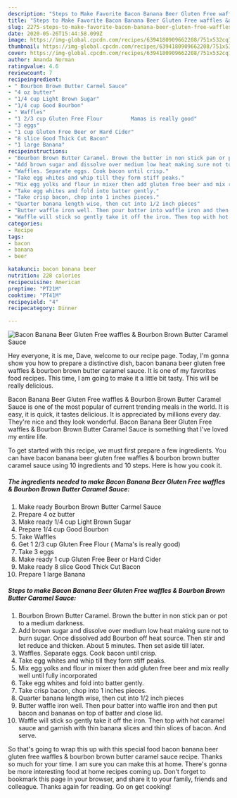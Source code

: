 ```yaml
---
description: "Steps to Make Favorite Bacon Banana Beer Gluten Free waffles &amp;amp; Bourbon Brown Butter Caramel Sauce"
title: "Steps to Make Favorite Bacon Banana Beer Gluten Free waffles &amp;amp; Bourbon Brown Butter Caramel Sauce"
slug: 2275-steps-to-make-favorite-bacon-banana-beer-gluten-free-waffles-and-amp-bourbon-brown-butter-caramel-sauce
date: 2020-05-26T15:44:58.099Z
image: https://img-global.cpcdn.com/recipes/6394180909662208/751x532cq70/bacon-banana-beer-gluten-free-waffles-bourbon-brown-butter-caramel-sauce-recipe-main-photo.jpg
thumbnail: https://img-global.cpcdn.com/recipes/6394180909662208/751x532cq70/bacon-banana-beer-gluten-free-waffles-bourbon-brown-butter-caramel-sauce-recipe-main-photo.jpg
cover: https://img-global.cpcdn.com/recipes/6394180909662208/751x532cq70/bacon-banana-beer-gluten-free-waffles-bourbon-brown-butter-caramel-sauce-recipe-main-photo.jpg
author: Amanda Norman
ratingvalue: 4.6
reviewcount: 7
recipeingredient:
- " Bourbon Brown Butter Carmel Sauce"
- "4 oz butter"
- "1/4 cup Light Brown Sugar"
- "1/4 cup Good Bourbon"
- " Waffles"
- "1 2/3 cup Gluten Free Flour         Mamas is really good"
- "3 eggs"
- "1 cup Gluten Free Beer or Hard Cider"
- "8 slice Good Thick Cut Bacon"
- "1 large Banana"
recipeinstructions:
- "Bourbon Brown Butter Caramel. Brown the butter in non stick pan or pot to a medium darkness."
- "Add brown sugar and dissolve over medium low heat making sure not to burn sugar. Once dissolved add Bourbon off heat source. Then stir and let reduce and thicken. About 5 minutes. Then set aside till later."
- "Waffles. Separate eggs. Cook bacon until crisp."
- "Take egg whites and whip till they form stiff peaks."
- "Mix egg yolks and flour in mixer then add gluten free beer and mix really well until fully incorporated"
- "Take egg whites and fold into batter gently."
- "Take crisp bacon, chop into 1 inches pieces."
- "Quarter banana length wise, then cut into 1/2 inch pieces"
- "Butter waffle iron well. Then pour batter into waffle iron and then put bacon and bananas on top of batter and close lid."
- "Waffle will stick so gently take it off the iron. Then top with hot caramel sauce and garnish with thin banana slices and thin slices of bacon. And serve."
categories:
- Recipe
tags:
- bacon
- banana
- beer

katakunci: bacon banana beer 
nutrition: 228 calories
recipecuisine: American
preptime: "PT21M"
cooktime: "PT41M"
recipeyield: "4"
recipecategory: Dinner

---
```



![Bacon Banana Beer Gluten Free waffles &amp; Bourbon Brown Butter Caramel Sauce](https://img-global.cpcdn.com/recipes/6394180909662208/751x532cq70/bacon-banana-beer-gluten-free-waffles-bourbon-brown-butter-caramel-sauce-recipe-main-photo.jpg)

Hey everyone, it is me, Dave, welcome to our recipe page. Today, I'm gonna show you how to prepare a distinctive dish, bacon banana beer gluten free waffles &amp; bourbon brown butter caramel sauce. It is one of my favorites food recipes. This time, I am going to make it a little bit tasty. This will be really delicious.

Bacon Banana Beer Gluten Free waffles &amp; Bourbon Brown Butter Caramel Sauce is one of the most popular of current trending meals in the world. It is easy, it is quick, it tastes delicious. It is appreciated by millions every day. They're nice and they look wonderful. Bacon Banana Beer Gluten Free waffles &amp; Bourbon Brown Butter Caramel Sauce is something that I've loved my entire life.




To get started with this recipe, we must first prepare a few ingredients. You can have bacon banana beer gluten free waffles &amp; bourbon brown butter caramel sauce using 10 ingredients and 10 steps. Here is how you cook it.

<!--inarticleads1-->

##### The ingredients needed to make Bacon Banana Beer Gluten Free waffles &amp; Bourbon Brown Butter Caramel Sauce:

1. Make ready  Bourbon Brown Butter Carmel Sauce
1. Prepare 4 oz butter
1. Make ready 1/4 cup Light Brown Sugar
1. Prepare 1/4 cup Good Bourbon
1. Take  Waffles
1. Get 1 2/3 cup Gluten Free Flour        ( Mama&#39;s is really good)
1. Take 3 eggs
1. Make ready 1 cup Gluten Free Beer or Hard Cider
1. Make ready 8 slice Good Thick Cut Bacon
1. Prepare 1 large Banana




<!--inarticleads2-->

##### Steps to make Bacon Banana Beer Gluten Free waffles &amp; Bourbon Brown Butter Caramel Sauce:

1. Bourbon Brown Butter Caramel. Brown the butter in non stick pan or pot to a medium darkness.
1. Add brown sugar and dissolve over medium low heat making sure not to burn sugar. Once dissolved add Bourbon off heat source. Then stir and let reduce and thicken. About 5 minutes. Then set aside till later.
1. Waffles. Separate eggs. Cook bacon until crisp.
1. Take egg whites and whip till they form stiff peaks.
1. Mix egg yolks and flour in mixer then add gluten free beer and mix really well until fully incorporated
1. Take egg whites and fold into batter gently.
1. Take crisp bacon, chop into 1 inches pieces.
1. Quarter banana length wise, then cut into 1/2 inch pieces
1. Butter waffle iron well. Then pour batter into waffle iron and then put bacon and bananas on top of batter and close lid.
1. Waffle will stick so gently take it off the iron. Then top with hot caramel sauce and garnish with thin banana slices and thin slices of bacon. And serve.




So that's going to wrap this up with this special food bacon banana beer gluten free waffles &amp; bourbon brown butter caramel sauce recipe. Thanks so much for your time. I am sure you can make this at home. There's gonna be more interesting food at home recipes coming up. Don't forget to bookmark this page in your browser, and share it to your family, friends and colleague. Thanks again for reading. Go on get cooking!
